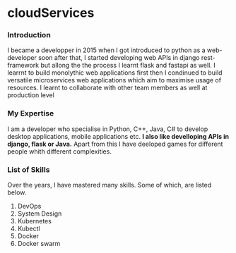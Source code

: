 # cloudServices

### Introduction

I became a developper in 2015 when I got introduced to python as a web-developer soon after that, I started developing web APIs in django rest-framework but allong the the process I learnt flask and fastapi as well.
I learrnt to build monolythic web applications first then I condinued to build versatile microservices web applications which aim to maximise usage of resources. I learnt to collaborate with other team members as well at production level


### My Expertise

I am a developer who specialise in Python, C++, Java, C# to develop desktop applications, mobile applications etc. __I also like develloping APIs in django, flask or Java.__ Apart from this I have deeloped games for different people whith different complexities.

### List of Skills

Over the years, I have mastered many skills. Some of which, are listed below.
1. DevOps
2. System Design
3. Kubernetes
4. Kubectl
5. Docker
6. Docker swarm
